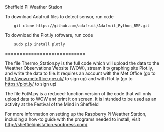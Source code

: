 Sheffield Pi Weather Station

To download Adafruit files to detect sensor, run code 

        git clone https://github.com/adafruit/Adafruit_Python_BMP.git
        
To download the Plot.ly software, run code

        sudo pip install plotly
        
============================

The file Thermo_Station.py is the full code which will upload the data to the Weather Observations Website (WOW), stream it to graphing site Plot.ly, and write the data to file. It requires an account with the Met Office (go to http://wow.metoffice.gov.uk/ to sign up) and with Plot.ly (go to https://plot.ly/ to sign up)

The file FotM.py is a reduced-function version of the code that will only upload data to WOW and print it on screen. It is intended to be used as an activity at the Festival of the Mind in Sheffield

For more information on setting up the Raspberry Pi Weather Station, including a how-to guide with the programs needed to install, visit http://sheffieldpistation.wordpress.com/
